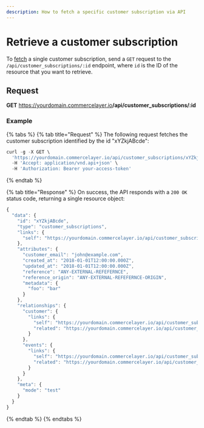 ```yaml
---
description: How to fetch a specific customer subscription via API
---
```


# Retrieve a customer subscription

To <a href="https://docs.commercelayer.io/developers/fetching-resources" target="_blank">fetch</a> a single customer subscription, send a `GET` request to the `/api/customer_subscriptions/:id` endpoint, where `id` is the ID of the resource that you want to retrieve.

## Request

**GET** https://yourdomain.commercelayer.io<b>/api/customer_subscriptions/:id</b>

### **Example**

{% tabs %}
{% tab title="Request" %}
The following request fetches the customer subscription identified by the id "xYZkjABcde":

```javascript
curl -g -X GET \
  'https://yourdomain.commercelayer.io/api/customer_subscriptions/xYZkjABcde' \
  -H 'Accept: application/vnd.api+json' \
  -H 'Authorization: Bearer your-access-token'
```
{% endtab %}

{% tab title="Response" %}
On success, the API responds with a `200 OK` status code, returning a single resource object:

```javascript
{
  "data": {
    "id": "xYZkjABcde",
    "type": "customer_subscriptions",
    "links": {
      "self": "https://yourdomain.commercelayer.io/api/customer_subscriptions/xYZkjABcde"
    },
    "attributes": {
      "customer_email": "john@example.com",
      "created_at": "2018-01-01T12:00:00.000Z",
      "updated_at": "2018-01-01T12:00:00.000Z",
      "reference": "ANY-EXTERNAL-REFEFERNCE",
      "reference_origin": "ANY-EXTERNAL-REFEFERNCE-ORIGIN",
      "metadata": {
        "foo": "bar"
      }
    },
    "relationships": {
      "customer": {
        "links": {
          "self": "https://yourdomain.commercelayer.io/api/customer_subscriptions/xYZkjABcde/relationships/customer",
          "related": "https://yourdomain.commercelayer.io/api/customer_subscriptions/xYZkjABcde/customer"
        }
      },
      "events": {
        "links": {
          "self": "https://yourdomain.commercelayer.io/api/customer_subscriptions/xYZkjABcde/relationships/events",
          "related": "https://yourdomain.commercelayer.io/api/customer_subscriptions/xYZkjABcde/events"
        }
      }
    },
    "meta": {
      "mode": "test"
    }
  }
}
```
{% endtab %}
{% endtabs %}

